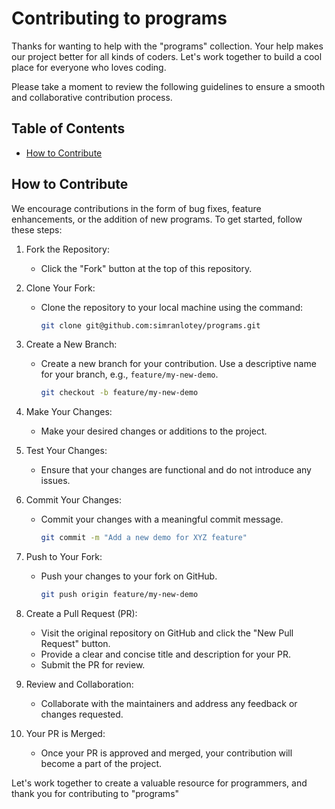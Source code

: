 # Contributing to programs

Thanks for wanting to help with the "programs" collection. Your help makes our project better for all kinds of coders. Let's work together to build a cool place for everyone who loves coding.

Please take a moment to review the following guidelines to ensure a smooth and collaborative contribution process.

## Table of Contents

- [How to Contribute](#how-to-contribute)

## How to Contribute

We encourage contributions in the form of bug fixes, feature enhancements, or the addition of new programs. To get started, follow these steps:

1. Fork the Repository:
   - Click the "Fork" button at the top of this repository.
   
2. Clone Your Fork:
   - Clone the repository to your local machine using the command:
     ```sh
     git clone git@github.com:simranlotey/programs.git
     ```

3. Create a New Branch:
   - Create a new branch for your contribution. Use a descriptive name for your branch, e.g., `feature/my-new-demo`.
     ```sh
     git checkout -b feature/my-new-demo
     ```

4. Make Your Changes:
   - Make your desired changes or additions to the project.

5. Test Your Changes:
   - Ensure that your changes are functional and do not introduce any issues.

6. Commit Your Changes:
   - Commit your changes with a meaningful commit message.
     ```sh
     git commit -m "Add a new demo for XYZ feature"
     ```

7. Push to Your Fork:
   - Push your changes to your fork on GitHub.
     ```sh
     git push origin feature/my-new-demo
     ```

8. Create a Pull Request (PR):
   - Visit the original repository on GitHub and click the "New Pull Request" button.
   - Provide a clear and concise title and description for your PR.
   - Submit the PR for review.

9. Review and Collaboration:
   - Collaborate with the maintainers and address any feedback or changes requested.

10. Your PR is Merged:
    - Once your PR is approved and merged, your contribution will become a part of the project.


Let's work together to create a valuable resource for programmers, and thank you for contributing to "programs"

